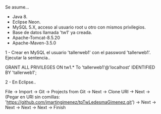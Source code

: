Se asume...
- Java 8.
- Eclipse Neon.
- MySQL 5.X, acceso al usuario root u otro con mismos privilegios.
- Base de datos llamada 'tw1' ya creada.
- Apache-Tomcat-8.5.20
- Apache-Maven-3.5.0

1 - Crear en MySQL el usuario 'tallerweb1' con el password 'tallerweb1'. Ejecutar la sentencia..

GRANT ALL PRIVILEGES ON tw1.* To 'tallerweb1'@'localhost' IDENTIFIED BY 'tallerweb1';

2 - En Eclipse..

File -> Import -> Git -> Projects from Git -> Next -> Clone URI -> Next -> 
(Pegar en URI sin comillas: 'https://github.com/jmartingimenez/tpTwLedesmaGimenez.git')
-> Next -> Next -> Next -> Next -> Finish
